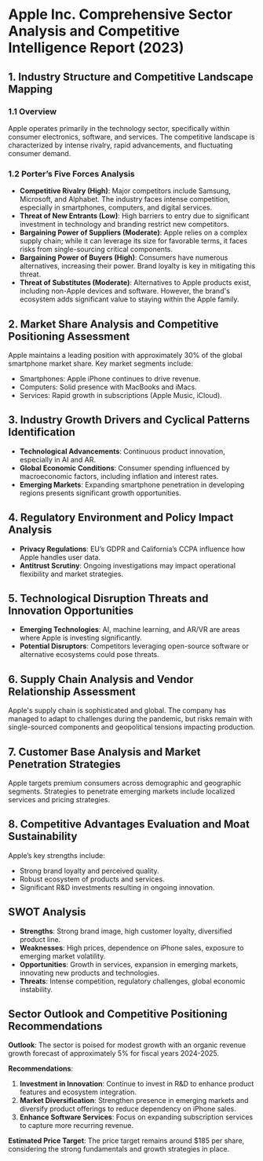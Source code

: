# Apple Inc. Comprehensive Sector Analysis and Competitive Intelligence Report (2023)

## 1. Industry Structure and Competitive Landscape Mapping

### 1.1 Overview
Apple operates primarily in the technology sector, specifically within consumer electronics, software, and services. The competitive landscape is characterized by intense rivalry, rapid advancements, and fluctuating consumer demand.

### 1.2 Porter’s Five Forces Analysis
- **Competitive Rivalry (High)**: Major competitors include Samsung, Microsoft, and Alphabet. The industry faces intense competition, especially in smartphones, computers, and digital services.
- **Threat of New Entrants (Low)**: High barriers to entry due to significant investment in technology and branding restrict new competitors.
- **Bargaining Power of Suppliers (Moderate)**: Apple relies on a complex supply chain; while it can leverage its size for favorable terms, it faces risks from single-sourcing critical components.
- **Bargaining Power of Buyers (High)**: Consumers have numerous alternatives, increasing their power. Brand loyalty is key in mitigating this threat.
- **Threat of Substitutes (Moderate)**: Alternatives to Apple products exist, including non-Apple devices and software. However, the brand's ecosystem adds significant value to staying within the Apple family.

## 2. Market Share Analysis and Competitive Positioning Assessment
Apple maintains a leading position with approximately 30% of the global smartphone market share. Key market segments include:
- Smartphones: Apple iPhone continues to drive revenue.
- Computers: Solid presence with MacBooks and iMacs.
- Services: Rapid growth in subscriptions (Apple Music, iCloud).

## 3. Industry Growth Drivers and Cyclical Patterns Identification
- **Technological Advancements**: Continuous product innovation, especially in AI and AR.
- **Global Economic Conditions**: Consumer spending influenced by macroeconomic factors, including inflation and interest rates.
- **Emerging Markets**: Expanding smartphone penetration in developing regions presents significant growth opportunities.

## 4. Regulatory Environment and Policy Impact Analysis
- **Privacy Regulations**: EU’s GDPR and California’s CCPA influence how Apple handles user data.
- **Antitrust Scrutiny**: Ongoing investigations may impact operational flexibility and market strategies.

## 5. Technological Disruption Threats and Innovation Opportunities
- **Emerging Technologies**: AI, machine learning, and AR/VR are areas where Apple is investing significantly.
- **Potential Disruptors**: Competitors leveraging open-source software or alternative ecosystems could pose threats.

## 6. Supply Chain Analysis and Vendor Relationship Assessment
Apple's supply chain is sophisticated and global. The company has managed to adapt to challenges during the pandemic, but risks remain with single-sourced components and geopolitical tensions impacting production.

## 7. Customer Base Analysis and Market Penetration Strategies
Apple targets premium consumers across demographic and geographic segments. Strategies to penetrate emerging markets include localized services and pricing strategies.

## 8. Competitive Advantages Evaluation and Moat Sustainability
Apple’s key strengths include:
- Strong brand loyalty and perceived quality.
- Robust ecosystem of products and services.
- Significant R&D investments resulting in ongoing innovation.

## SWOT Analysis
- **Strengths**: Strong brand image, high customer loyalty, diversified product line.
- **Weaknesses**: High prices, dependence on iPhone sales, exposure to emerging market volatility.
- **Opportunities**: Growth in services, expansion in emerging markets, innovating new products and technologies.
- **Threats**: Intense competition, regulatory challenges, global economic instability.

## Sector Outlook and Competitive Positioning Recommendations
**Outlook**: The sector is poised for modest growth with an organic revenue growth forecast of approximately 5% for fiscal years 2024-2025.

**Recommendations**:
1. **Investment in Innovation**: Continue to invest in R&D to enhance product features and ecosystem integration.
2. **Market Diversification**: Strengthen presence in emerging markets and diversify product offerings to reduce dependency on iPhone sales.
3. **Enhance Software Services**: Focus on expanding subscription services to capture more recurring revenue.

**Estimated Price Target**: The price target remains around $185 per share, considering the strong fundamentals and growth strategies in place.